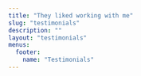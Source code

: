 ```yaml
---
title: "They liked working with me"
slug: "testimonials"
description: ""
layout: "testimonials"
menus:
  footer:
    name: "Testimonials"
---
```

